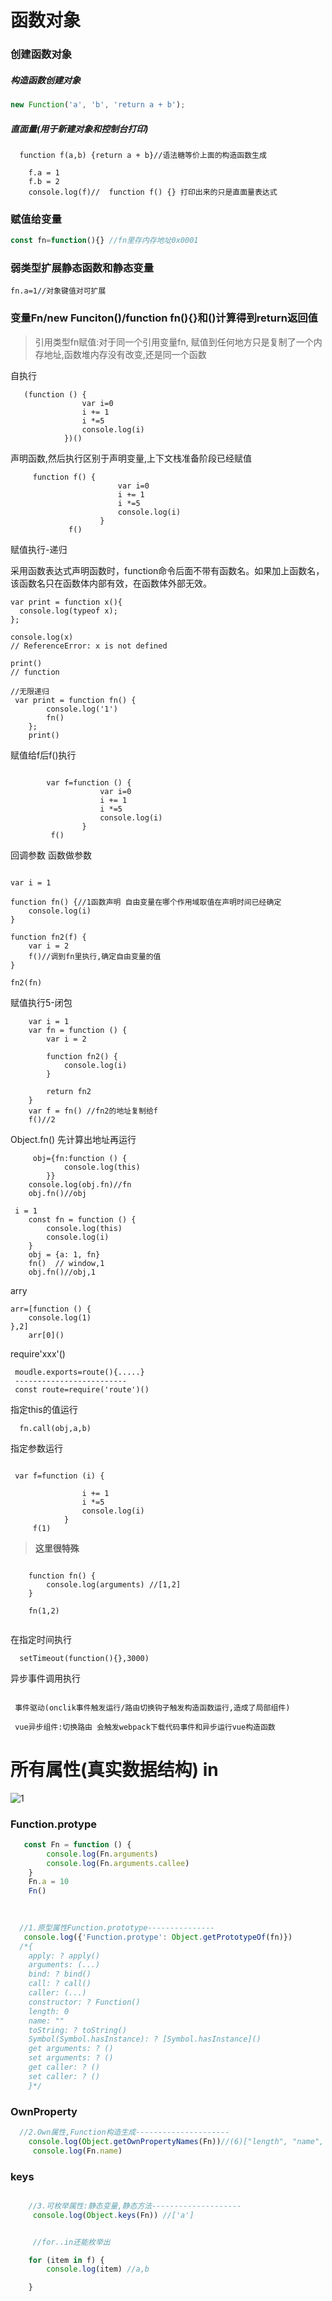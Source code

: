 

# 函数对象

### 创建函数对象

##### 构造函数创建对象

```javascript
new Function('a', 'b', 'return a + b');
```

##### 直面量(用于新建对象和控制台打印)

```
  function f(a,b) {return a + b}//语法糖等价上面的构造函数生成

    f.a = 1
    f.b = 2
    console.log(f)//  function f() {} 打印出来的只是直面量表达式

```

### 赋值给变量

```js
const fn=function(){} //fn里存内存地址0x0001

```

### 弱类型扩展静态函数和静态变量

```
fn.a=1//对象键值对可扩展
```

### 变量Fn/new Funciton()/function fn(){}和()计算得到return返回值

> 引用类型fn赋值:对于同一个引用变量fn, 赋值到任何地方只是复制了一个内存地址,函数堆内存没有改变,还是同一个函数

自执行

       (function () {
                    var i=0
                    i += 1
                    i *=5
                    console.log(i)
                })()

声明函数,然后执行区别于声明变量,上下文栈准备阶段已经赋值

         function f() {
                            var i=0
                            i += 1
                            i *=5
                            console.log(i)
                        }
                 f()
赋值执行-递归


采用函数表达式声明函数时，function命令后面不带有函数名。如果加上函数名，该函数名只在函数体内部有效，在函数体外部无效。

```
var print = function x(){
  console.log(typeof x);
};

console.log(x)
// ReferenceError: x is not defined

print()
// function
````
```
//无限递归
 var print = function fn() {
        console.log('1')
        fn()
    };
    print()

```


赋值给f后f()执行

```

        var f=function () {
                    var i=0
                    i += 1
                    i *=5
                    console.log(i)
                }
         f()

```

回调参数 函数做参数

```

var i = 1

function fn() {//1函数声明 自由变量在哪个作用域取值在声明时间已经确定
    console.log(i)
}

function fn2(f) {
    var i = 2
    f()//调到fn里执行,确定自由变量的值
}

fn2(fn)

```


赋值执行5-闭包


````
    var i = 1
    var fn = function () {
        var i = 2

        function fn2() {
            console.log(i)
        }

        return fn2
    }
    var f = fn() //fn2的地址复制给f
    f()//2
````



Object.fn() 先计算出地址再运行

```
     obj={fn:function () {
            console.log(this)
        }}
    console.log(obj.fn)//fn
    obj.fn()//obj
```
```
 i = 1
    const fn = function () {
        console.log(this)
        console.log(i)
    }
    obj = {a: 1, fn}
    fn()  // window,1
    obj.fn()//obj,1
```

arry

    arr=[function () {
        console.log(1)
    },2]
        arr[0]()
require'xxx'()
     
     moudle.exports=route(){.....}
     -------------------------  
     const route=require('route')()


指定this的值运行

      fn.call(obj,a,b)

指定参数运行

```

 var f=function (i) {
                
                i += 1
                i *=5
                console.log(i)
            }
     f(1)

```
> __这里很特殊__

```

    function fn() {
        console.log(arguments) //[1,2]
    }

    fn(1,2)


```

在指定时间执行


      setTimeout(function(){},3000)  

异步事件调用执行

````

 事件驱动(onclik事件触发运行/路由切换钩子触发构造函数运行,造成了局部组件)

 vue异步组件:切换路由 会触发webpack下载代码事件和异步运行vue构造函数

````


# 所有属性(真实数据结构) in

![1](2.png)




### Function.protype
```javascript
   const Fn = function () {
        console.log(Fn.arguments)
        console.log(Fn.arguments.callee)
    }
    Fn.a = 10
    Fn()
   
    

  //1.原型属性Function.prototype---------------
   console.log({'Function.protype': Object.getPrototypeOf(fn)})
  /*{ 
    apply: ? apply()
    arguments: (...)
    bind: ? bind()
    call: ? call()
    caller: (...)
    constructor: ? Function()
    length: 0
    name: ""
    toString: ? toString()
    Symbol(Symbol.hasInstance): ? [Symbol.hasInstance]()
    get arguments: ? ()
    set arguments: ? ()
    get caller: ? ()
    set caller: ? ()
    }*/

```
### OwnProperty
```js
  //2.Own属性,Function构造生成---------------------    
    console.log(Object.getOwnPropertyNames(Fn))//(6)["length", "name", "arguments", "caller", "prototype", "a"]
     console.log(Fn.name)

```
### keys
```js

    //3.可枚举属性:静态变量,静态方法--------------------
     console.log(Object.keys(Fn)) //['a']


     //for..in还能枚举出 

    for (item in f) {
        console.log(item) //a,b

    }
```



